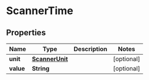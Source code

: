 
# ScannerTime

## Properties
Name | Type | Description | Notes
------------ | ------------- | ------------- | -------------
**unit** | [**ScannerUnit**](ScannerUnit.md) |  |  [optional]
**value** | **String** |  |  [optional]



